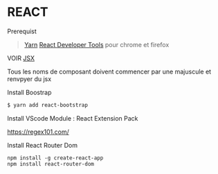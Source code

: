 # REACT

Prerequist 
> [Yarn](https://classic.yarnpkg.com/en/docs/install#windows-stable)
> [React Developer Tools](https://chrome.google.com/webstore/detail/react-developer-tools/fmkadmapgofadopljbjfkapdkoienihi?hl=en) pour chrome et firefox

VOIR [JSX](https://fr.reactjs.org/docs/introducing-jsx.html)

Tous les noms de composant doivent commencer par une majuscule et renvpyer du jsx

Install Boostrap

```bash
$ yarn add react-bootstrap
```

Install VScode Module : React Extension Pack

https://regex101.com/

Install React Router Dom

```
npm install -g create-react-app
npm install react-router-dom
```